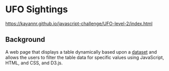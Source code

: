 # UFO Sightings

https://kayannr.github.io/javascript-challenge/UFO-level-2/index.html

## Background

A web page that displays a table dynamically based upon a [dataset](UFO-level-2/static/js/data.js) and allows the users to filter the table data for specific values using JavaScript, HTML, and CSS, and D3.js. 

